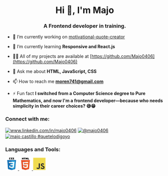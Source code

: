 <h1 align="center">Hi 👋, I'm Majo</h1>
<h3 align="center">A Frontend developer in training.</h3>

- 🔭 I’m currently working on [motivational-quote-creator](https://github.com/Majo0406/motivational-quote-creator)

- 🌱 I’m currently learning **Responsive and React.js**

- 👨‍💻 All of my projects are available at [https://github.com/Majo0406](https://github.com/Majo0406)

- 💬 Ask me about **HTML, JavaScript, CSS**

- 📫 How to reach me **moren741@gmail.com**

- ⚡ Fun fact **I switched from a Computer Science degree to Pure Mathematics, and now I'm a frontend developer—because who needs simplicity in their career choices? 😅😁**

<h3 align="left">Connect with me:</h3>
<p align="left">
<a href="https://linkedin.com/in/www.linkedin.com/in/majo0406" target="blank"><img align="center" src="https://raw.githubusercontent.com/rahuldkjain/github-profile-readme-generator/master/src/images/icons/Social/linked-in-alt.svg" alt="www.linkedin.com/in/majo0406" height="30" width="40" /></a>
<a href="https://instagram.com/@majo0406" target="blank"><img align="center" src="https://raw.githubusercontent.com/rahuldkjain/github-profile-readme-generator/master/src/images/icons/Social/instagram.svg" alt="@majo0406" height="30" width="40" /></a>
<a href="https://www.youtube.com/c/majo castillo #quetelodigoyo" target="blank"><img align="center" src="https://raw.githubusercontent.com/rahuldkjain/github-profile-readme-generator/master/src/images/icons/Social/youtube.svg" alt="majo castillo #quetelodigoyo" height="30" width="40" /></a>
</p>

<h3 align="left">Languages and Tools:</h3>
<p align="left"> <a href="https://www.w3schools.com/css/" target="_blank" rel="noreferrer"> <img src="https://raw.githubusercontent.com/devicons/devicon/master/icons/css3/css3-original-wordmark.svg" alt="css3" width="40" height="40"/> </a> <a href="https://www.w3.org/html/" target="_blank" rel="noreferrer"> <img src="https://raw.githubusercontent.com/devicons/devicon/master/icons/html5/html5-original-wordmark.svg" alt="html5" width="40" height="40"/> </a> <a href="https://developer.mozilla.org/en-US/docs/Web/JavaScript" target="_blank" rel="noreferrer"> <img src="https://raw.githubusercontent.com/devicons/devicon/master/icons/javascript/javascript-original.svg" alt="javascript" width="40" height="40"/> </a> </p>

